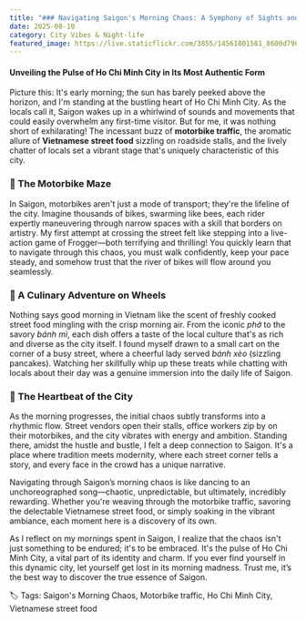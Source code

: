 ```yaml
---
title: "### Navigating Saigon's Morning Chaos: A Symphony of Sights and Sounds"
date: 2025-08-10
category: City Vibes & Night-life
featured_image: https://live.staticflickr.com/3855/14561801561_8600d7904d.jpg
---
```


#### Unveiling the Pulse of Ho Chi Minh City in Its Most Authentic Form

Picture this: It's early morning; the sun has barely peeked above the horizon, and I'm standing at the bustling heart of Ho Chi Minh City. As the locals call it, Saigon wakes up in a whirlwind of sounds and movements that could easily overwhelm any first-time visitor. But for me, it was nothing short of exhilarating! The incessant buzz of **motorbike traffic**, the aromatic allure of **Vietnamese street food** sizzling on roadside stalls, and the lively chatter of locals set a vibrant stage that's uniquely characteristic of this city.

### 🛵 The Motorbike Maze
In Saigon, motorbikes aren't just a mode of transport; they're the lifeline of the city. Imagine thousands of bikes, swarming like bees, each rider expertly maneuvering through narrow spaces with a skill that borders on artistry. My first attempt at crossing the street felt like stepping into a live-action game of Frogger—both terrifying and thrilling! You quickly learn that to navigate through this chaos, you must walk confidently, keep your pace steady, and somehow trust that the river of bikes will flow around you seamlessly.

### 🍲 A Culinary Adventure on Wheels
Nothing says good morning in Vietnam like the scent of freshly cooked street food mingling with the crisp morning air. From the iconic *phở* to the savory *bánh mì*, each dish offers a taste of the local culture that's as rich and diverse as the city itself. I found myself drawn to a small cart on the corner of a busy street, where a cheerful lady served *bánh xèo* (sizzling pancakes). Watching her skillfully whip up these treats while chatting with locals about their day was a genuine immersion into the daily life of Saigon.

### 🌆 The Heartbeat of the City
As the morning progresses, the initial chaos subtly transforms into a rhythmic flow. Street vendors open their stalls, office workers zip by on their motorbikes, and the city vibrates with energy and ambition. Standing there, amidst the hustle and bustle, I felt a deep connection to Saigon. It's a place where tradition meets modernity, where each street corner tells a story, and every face in the crowd has a unique narrative.

Navigating through Saigon’s morning chaos is like dancing to an unchoreographed song—chaotic, unpredictable, but ultimately, incredibly rewarding. Whether you're weaving through the motorbike traffic, savoring the delectable Vietnamese street food, or simply soaking in the vibrant ambiance, each moment here is a discovery of its own.

As I reflect on my mornings spent in Saigon, I realize that the chaos isn't just something to be endured; it's to be embraced. It's the pulse of Ho Chi Minh City, a vital part of its identity and charm. If you ever find yourself in this dynamic city, let yourself get lost in its morning madness. Trust me, it’s the best way to discover the true essence of Saigon.

🏷️ Tags: Saigon's Morning Chaos, Motorbike traffic, Ho Chi Minh City, Vietnamese street food
